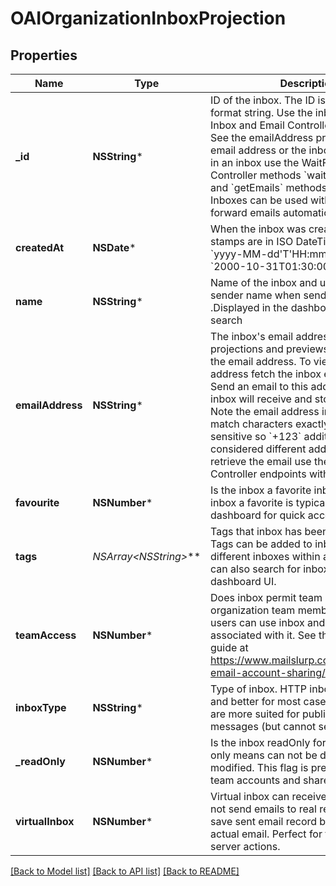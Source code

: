 # OAIOrganizationInboxProjection

## Properties
Name | Type | Description | Notes
------------ | ------------- | ------------- | -------------
**_id** | **NSString*** | ID of the inbox. The ID is a UUID-V4 format string. Use the inboxId for calls to Inbox and Email Controller endpoints. See the emailAddress property for the email address or the inbox. To get emails in an inbox use the WaitFor and Inbox Controller methods &#x60;waitForLatestEmail&#x60; and &#x60;getEmails&#x60; methods respectively. Inboxes can be used with aliases to forward emails automatically. | 
**createdAt** | **NSDate*** | When the inbox was created. Time stamps are in ISO DateTime Format &#x60;yyyy-MM-dd&#39;T&#39;HH:mm:ss.SSSXXX&#x60; e.g. &#x60;2000-10-31T01:30:00.000-05:00&#x60;. | 
**name** | **NSString*** | Name of the inbox and used as the sender name when sending emails .Displayed in the dashboard for easier search | [optional] 
**emailAddress** | **NSString*** | The inbox&#39;s email address. Inbox projections and previews may not include the email address. To view the email address fetch the inbox entity directly. Send an email to this address and the inbox will receive and store it for you. Note the email address in MailSlurp match characters exactly and are case sensitive so &#x60;+123&#x60; additions are considered different addresses. To retrieve the email use the Inbox and Email Controller endpoints with the inbox ID. | [optional] 
**favourite** | **NSNumber*** | Is the inbox a favorite inbox. Make an inbox a favorite is typically done in the dashboard for quick access or filtering | 
**tags** | **NSArray&lt;NSString*&gt;*** | Tags that inbox has been tagged with. Tags can be added to inboxes to group different inboxes within an account. You can also search for inboxes by tag in the dashboard UI. | [optional] 
**teamAccess** | **NSNumber*** | Does inbox permit team access for organization team members. If so team users can use inbox and emails associated with it. See the team access guide at https://www.mailslurp.com/guides/team-email-account-sharing/ | 
**inboxType** | **NSString*** | Type of inbox. HTTP inboxes are faster and better for most cases. SMTP inboxes are more suited for public facing inbound messages (but cannot send). | [optional] 
**_readOnly** | **NSNumber*** | Is the inbox readOnly for the caller. Read only means can not be deleted or modified. This flag is present when using team accounts and shared inboxes. | 
**virtualInbox** | **NSNumber*** | Virtual inbox can receive email but will not send emails to real recipients. Will save sent email record but never send an actual email. Perfect for testing mail server actions. | [optional] 

[[Back to Model list]](../README#documentation-for-models) [[Back to API list]](../README#documentation-for-api-endpoints) [[Back to README]](../README)


